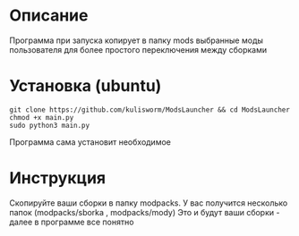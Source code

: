# Описание
Программа при запуска копирует в папку mods выбранные моды пользователя для более простого переключения между сборками
# Установка (ubuntu)
```
git clone https://github.com/kulisworm/ModsLauncher && cd ModsLauncher
chmod +x main.py
sudo python3 main.py 
```
Программа сама установит необходимое
# Инструкция
Скопируйте ваши сборки в папку modpacks. У вас получится несколько папок (modpacks/sborka , modpacks/mody)
Это и будут ваши сборки - далее в программе все понятно
